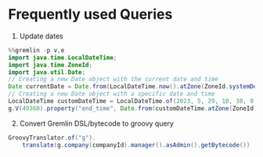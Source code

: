 # Frequently used Queries

1. Update dates

```java
%%gremlin -p v,e
import java.time.LocalDateTime;
import java.time.ZoneId;
import java.util.Date;
// Creating a new Date object with the current date and time
Date currentDate = Date.from(LocalDateTime.now().atZone(ZoneId.systemDefault()).toInstant());
// Creating a new Date object with a specific date and time
LocalDateTime customDateTime = LocalDateTime.of(2023, 5, 29, 10, 30, 0);
g.V(49360).property("end_time", Date.from(customDateTime.atZone(ZoneId.systemDefault()).toInstant()))
```

2. Convert Gremlin DSL/bytecode to groovy query

```java
GroovyTranslator.of("g").
	translate(g.company(companyId).manager().asAdmin().getBytecode())
```
